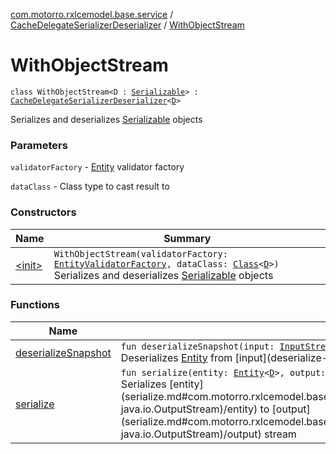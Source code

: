 [com.motorro.rxlcemodel.base.service](../../index.md) / [CacheDelegateSerializerDeserializer](../index.md) / [WithObjectStream](./index.md)

# WithObjectStream

`class WithObjectStream<D : `[`Serializable`](http://docs.oracle.com/javase/6/docs/api/java/io/Serializable.html)`> : `[`CacheDelegateSerializerDeserializer`](../index.md)`<`[`D`](index.md#D)`>`

Serializes and deserializes [Serializable](http://docs.oracle.com/javase/6/docs/api/java/io/Serializable.html) objects

### Parameters

`validatorFactory` - [Entity](../../../com.motorro.rxlcemodel.base.entity/-entity/index.md) validator factory

`dataClass` - Class type to cast result to

### Constructors

| Name | Summary |
|---|---|
| [&lt;init&gt;](-init-.md) | `WithObjectStream(validatorFactory: `[`EntityValidatorFactory`](../../../com.motorro.rxlcemodel.base.entity/-entity-validator-factory/index.md)`, dataClass: `[`Class`](http://docs.oracle.com/javase/6/docs/api/java/lang/Class.html)`<`[`D`](index.md#D)`>)`<br>Serializes and deserializes [Serializable](http://docs.oracle.com/javase/6/docs/api/java/io/Serializable.html) objects |

### Functions

| Name | Summary |
|---|---|
| [deserializeSnapshot](deserialize-snapshot.md) | `fun deserializeSnapshot(input: `[`InputStream`](http://docs.oracle.com/javase/6/docs/api/java/io/InputStream.html)`, length: `[`Long`](https://kotlinlang.org/api/latest/jvm/stdlib/kotlin/-long/index.html)`, invalidated: `[`Boolean`](https://kotlinlang.org/api/latest/jvm/stdlib/kotlin/-boolean/index.html)`): `[`Entity`](../../../com.motorro.rxlcemodel.base.entity/-entity/index.md)`<`[`D`](index.md#D)`>?`<br>Deserializes [Entity](../../../com.motorro.rxlcemodel.base.entity/-entity/index.md) from [input](deserialize-snapshot.md#com.motorro.rxlcemodel.base.service.CacheDelegateSerializerDeserializer.WithObjectStream$deserializeSnapshot(java.io.InputStream, kotlin.Long, kotlin.Boolean)/input) stream |
| [serialize](serialize.md) | `fun serialize(entity: `[`Entity`](../../../com.motorro.rxlcemodel.base.entity/-entity/index.md)`<`[`D`](index.md#D)`>, output: `[`OutputStream`](http://docs.oracle.com/javase/6/docs/api/java/io/OutputStream.html)`): <ERROR CLASS>`<br>Serializes [entity](serialize.md#com.motorro.rxlcemodel.base.service.CacheDelegateSerializerDeserializer.WithObjectStream$serialize(com.motorro.rxlcemodel.base.entity.Entity((com.motorro.rxlcemodel.base.service.CacheDelegateSerializerDeserializer.WithObjectStream.D)), java.io.OutputStream)/entity) to [output](serialize.md#com.motorro.rxlcemodel.base.service.CacheDelegateSerializerDeserializer.WithObjectStream$serialize(com.motorro.rxlcemodel.base.entity.Entity((com.motorro.rxlcemodel.base.service.CacheDelegateSerializerDeserializer.WithObjectStream.D)), java.io.OutputStream)/output) stream |
